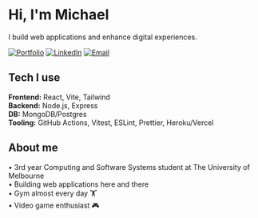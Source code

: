 # Hi, I'm Michael

I build web applications and enhance digital experiences.

[![Portfolio](https://img.shields.io/badge/Portfolio-Live-brightgreen)](https://duc-tran-d671c541cbc3.herokuapp.com/)
[![LinkedIn](https://img.shields.io/badge/LinkedIn-Connect-informational)](https://www.linkedin.com/in/quytrongductran/)
[![Email](https://img.shields.io/badge/Email-Contact-blue)](mailto:trongducnbk43@gmail.com)

## Tech I use

**Frontend:** React, Vite, Tailwind  
**Backend:** Node.js, Express  
**DB:** MongoDB/Postgres  
**Tooling:** GitHub Actions, Vitest, ESLint, Prettier, Heroku/Vercel

## About me

• 3rd year Computing and Software Systems student at The University of Melbourne  
• Building web applications here and there  
• Gym almost every day 🏋️  
• Video game enthusiast 🎮
